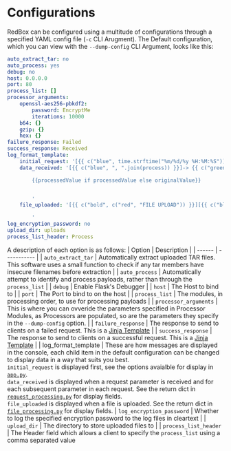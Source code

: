 # Configurations
RedBox can be configured using a multitude of configurations through a specified YAML config file (`-c` CLI Arugment). The Default configuration, which you can view with the `--dump-config` CLI Argument, looks like this:

```yaml
auto_extract_tar: no
auto_process: yes
debug: no
host: 0.0.0.0
port: 80
process_list: []
processor_arguments:
    openssl-aes256-pbkdf2:
        password: EncryptMe
        iterations: 10000
    b64: {}
    gzip: {}
    hex: {}
failure_response: Failed
success_response: Received
log_format_template:
    initial_request: '[{{ c("blue", time.strftime("%m/%d/%y %H:%M:%S")) }}] {{ c("yellow", src) }} {{ c("grey", method) }} {{ c("green", "/" + path) }}'
    data_received: '[{{ c("blue", ", ".join(process)) }}]-> {{ c("green", field) }}

        {{processedValue if processedValue else originalValue}}


        '
    file_uploaded: '[{{ c("bold", c("red", "FILE UPLOAD")) }}][{{ c("blue", ", ".join(process)) }}] {% if autoExtracted %}{{c("yellow", "Extracted Archive")}}{% endif %} => {{ c("green", fileDir + "/" + fileName) }}

        '
log_encryption_password: no
upload_dir: uploads
process_list_header: Process
```

A description of each option is as follows:
| Option | Description |
| ------ | ----------- |
| `auto_extract_tar` | Automatically extract uploaded TAR files.<br> This software uses a small function to check if any tar members have insecure filenames before extraction |
| `auto_process` | Automatically attempt to identify and process payloads, rather than through the `process_list` |
| `debug` | Enable Flask's Debugger |
| `host` | The Host to bind to |
| `port` | The Port to bind to on the host |
| `process_list` | The modules, in processing order, to use for processing payloads |
| `processor_arguments` | This is where you can ovveride the parameters specified in Processor Modules, as Processors are populated, so are the parameters they specify in the `--dump-config` option. |
| `failure_response` | The response to send to clients on a failed request. This is a [Jinja Template](https://jinja.palletsprojects.com/en/3.0.x/) | 
| `success_response` | The response to send to clients on a successful request. This is a [Jinja Template](https://jinja.palletsprojects.com/en/3.0.x/) | 
| log_format_template | These are how messages are displayed in the console, each child item in the default configuration can be changed to display data in a way that suits you best. <br>`initial_request` is displayed first, see the options avaialble for display in [`app.py`](https://github.com/cyberbutler/RedDrop/tree/master/reddrop/app.py).<br>`data_received` is displayed when a request parameter is received and for each subsequent parameter in each request. See the return dict in [`request_processing.py`](https://github.com/cyberbutler/RedDrop/tree/master/reddrop/request_processing.py) for display fields. <br>`file_uploaded` is displayed when a file is uploaded. See the return dict in [`file_processing.py`](https://github.com/cyberbutler/RedDrop/tree/master/reddrop/file_processing.py) for display fields.
| `log_encryption_password` | Whether to log the specified encryption password to the log files in cleartext |
| `upload_dir` | The directory to store uploaded files to |
| `process_list_header` | The Header field which allows a client to specify the `process_list` using a comma separated value
